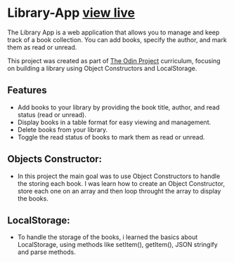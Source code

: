 # Library-App [view live](https://emmily808.github.io/Library-App/)

The Library App is a web application that allows you to manage and keep track of a book collection. You can add books, specify the author, and mark them as read or unread. 

This project was created as part of [The Odin Project](https://www.theodinproject.com/) curriculum, focusing on building a library using Object Constructors and LocalStorage.

## Features

- Add books to your library by providing the book title, author, and read status (read or unread).
- Display books in a table format for easy viewing and management.
- Delete books from your library.
- Toggle the read status of books to mark them as read or unread.

## Objects Constructor:
- In this project the main goal was to use Object Constructors to handle the storing each book. I was learn how to create an Object Constructor, store each one on an array and then loop throught the array to display the books.

## LocalStorage:
- To handle the storage of the books, i learned the basics about LocalStorage, using methods like setItem(), getItem(), JSON stringify and parse methods.
